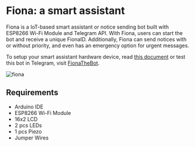 # Fiona: a smart assistant

Fiona is a IoT-based smart assistant or notice sending bot built with ESP8266 Wi-Fi Module and Telegram API. With Fiona, users can start the bot and receive a unique FionaID. Additionally, Fiona can send notices with or without priority, and even has an emergency option for urgent messages.

To setup your smart assistant hardware device, read [this document](https://github.com/aratheunseen/fiona/blob/main/DOCS.md) or test this bot in Telegram, visit [FionaTheBot](https://t.me/FionaTheBot).

![fiona](https://user-images.githubusercontent.com/62181222/206458966-5f061cde-94f8-45eb-8767-40fa6882cf66.jpg)

## Requirements
- Arduino IDE
- ESP8266 Wi-Fi Module
- 16x2 LCD
- 2 pcs LEDs
- 1 pcs Piezo
- Jumper Wires

